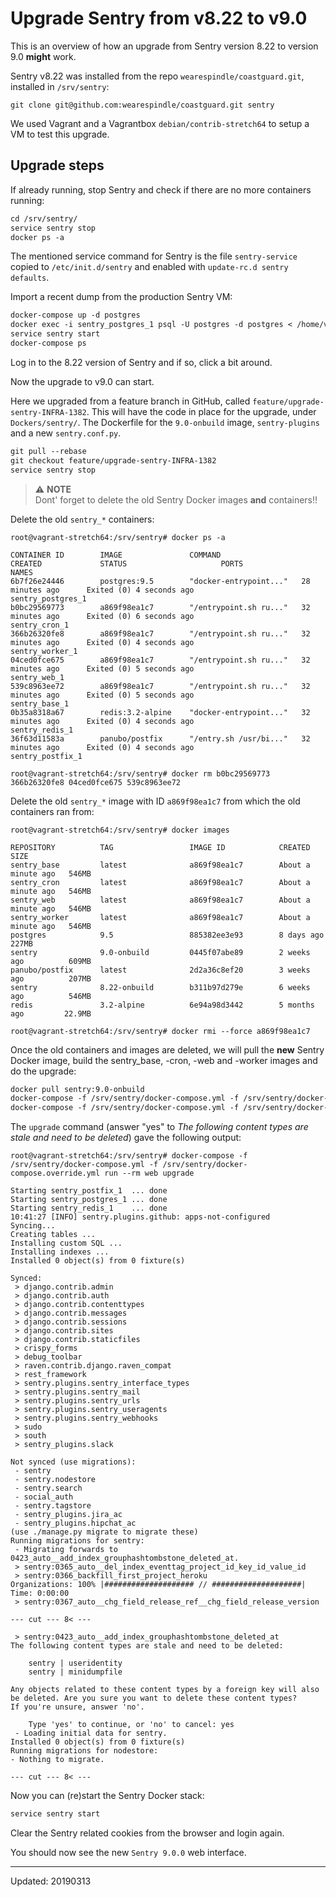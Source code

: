 # Upgrade Sentry from v8.22 to v9.0

This is an overview of how an upgrade from Sentry version 8.22 to version 9.0 **might** work.

Sentry v8.22 was installed from the repo `wearespindle/coastguard.git`, installed in `/srv/sentry`:

`git clone git@github.com:wearespindle/coastguard.git sentry`

We used Vagrant and a Vagrantbox `debian/contrib-stretch64` to setup a VM to test this upgrade.

## Upgrade steps

If already running, stop Sentry and check if there are no more containers running:

```txt
cd /srv/sentry/
service sentry stop
docker ps -a
```

The mentioned service command for Sentry is the file `sentry-service` copied to `/etc/init.d/sentry` and enabled with `update-rc.d sentry defaults`.

Import a recent dump from the production Sentry VM:

```txt
docker-compose up -d postgres
docker exec -i sentry_postgres_1 psql -U postgres -d postgres < /home/vagrant/postgres-dump_20190313
service sentry start
docker-compose ps
```

Log in to the 8.22 version of Sentry and if so, click a bit around.

Now the upgrade to v9.0 can start.

Here we upgraded from a feature branch in GitHub, called `feature/upgrade-sentry-INFRA-1382`. This will have the code in place for the upgrade, under `Dockers/sentry/`. The Dockerfile for the `9.0-onbuild` image, `sentry-plugins` and a new `sentry.conf.py`.

```txt
git pull --rebase
git checkout feature/upgrade-sentry-INFRA-1382
service sentry stop
```

> :warning: **NOTE**\
> Dont' forget to delete the old Sentry Docker images **and** containers!!

Delete the old `sentry_*` containers:

```console
root@vagrant-stretch64:/srv/sentry# docker ps -a

CONTAINER ID        IMAGE               COMMAND                  CREATED             STATUS                     PORTS               NAMES
6b7f26e24446        postgres:9.5        "docker-entrypoint..."   28 minutes ago      Exited (0) 4 seconds ago                       sentry_postgres_1
b0bc29569773        a869f98ea1c7        "/entrypoint.sh ru..."   32 minutes ago      Exited (0) 6 seconds ago                       sentry_cron_1
366b26320fe8        a869f98ea1c7        "/entrypoint.sh ru..."   32 minutes ago      Exited (0) 4 seconds ago                       sentry_worker_1
04ced0fce675        a869f98ea1c7        "/entrypoint.sh ru..."   32 minutes ago      Exited (0) 5 seconds ago                       sentry_web_1
539c8963ee72        a869f98ea1c7        "/entrypoint.sh ru..."   32 minutes ago      Exited (0) 5 seconds ago                       sentry_base_1
0b35a8318a67        redis:3.2-alpine    "docker-entrypoint..."   32 minutes ago      Exited (0) 4 seconds ago                       sentry_redis_1
36f63d11583a        panubo/postfix      "/entry.sh /usr/bi..."   32 minutes ago      Exited (0) 4 seconds ago                       sentry_postfix_1

root@vagrant-stretch64:/srv/sentry# docker rm b0bc29569773 366b26320fe8 04ced0fce675 539c8963ee72
```

Delete the old `sentry_*` image with ID `a869f98ea1c7` from which the old containers ran from:

```console
root@vagrant-stretch64:/srv/sentry# docker images

REPOSITORY          TAG                 IMAGE ID            CREATED              SIZE
sentry_base         latest              a869f98ea1c7        About a minute ago   546MB
sentry_cron         latest              a869f98ea1c7        About a minute ago   546MB
sentry_web          latest              a869f98ea1c7        About a minute ago   546MB
sentry_worker       latest              a869f98ea1c7        About a minute ago   546MB
postgres            9.5                 885382ee3e93        8 days ago           227MB
sentry              9.0-onbuild         0445f07abe89        2 weeks ago          609MB
panubo/postfix      latest              2d2a36c8ef20        3 weeks ago          207MB
sentry              8.22-onbuild        b311b97d279e        6 weeks ago          546MB
redis               3.2-alpine          6e94a98d3442        5 months ago         22.9MB

root@vagrant-stretch64:/srv/sentry# docker rmi --force a869f98ea1c7
```

Once the old containers and images are deleted, we will pull the **new** Sentry Docker image, build the sentry_base, -cron, -web and -worker images and do the upgrade:

```txt
docker pull sentry:9.0-onbuild
docker-compose -f /srv/sentry/docker-compose.yml -f /srv/sentry/docker-compose.override.yml build
docker-compose -f /srv/sentry/docker-compose.yml -f /srv/sentry/docker-compose.override.yml run --rm web upgrade
```

The `upgrade` command (answer "yes" to *The following content types are stale and need to be deleted*) gave the following output:

```console
root@vagrant-stretch64:/srv/sentry# docker-compose -f /srv/sentry/docker-compose.yml -f /srv/sentry/docker-compose.override.yml run --rm web upgrade

Starting sentry_postfix_1  ... done
Starting sentry_postgres_1 ... done
Starting sentry_redis_1    ... done
10:41:27 [INFO] sentry.plugins.github: apps-not-configured
Syncing...
Creating tables ...
Installing custom SQL ...
Installing indexes ...
Installed 0 object(s) from 0 fixture(s)

Synced:
 > django.contrib.admin
 > django.contrib.auth
 > django.contrib.contenttypes
 > django.contrib.messages
 > django.contrib.sessions
 > django.contrib.sites
 > django.contrib.staticfiles
 > crispy_forms
 > debug_toolbar
 > raven.contrib.django.raven_compat
 > rest_framework
 > sentry.plugins.sentry_interface_types
 > sentry.plugins.sentry_mail
 > sentry.plugins.sentry_urls
 > sentry.plugins.sentry_useragents
 > sentry.plugins.sentry_webhooks
 > sudo
 > south
 > sentry_plugins.slack

Not synced (use migrations):
 - sentry
 - sentry.nodestore
 - sentry.search
 - social_auth
 - sentry.tagstore
 - sentry_plugins.jira_ac
 - sentry_plugins.hipchat_ac
(use ./manage.py migrate to migrate these)
Running migrations for sentry:
 - Migrating forwards to 0423_auto__add_index_grouphashtombstone_deleted_at.
 > sentry:0365_auto__del_index_eventtag_project_id_key_id_value_id
 > sentry:0366_backfill_first_project_heroku
Organizations: 100% |#################### // ####################| Time: 0:00:00
 > sentry:0367_auto__chg_field_release_ref__chg_field_release_version

--- cut --- 8< ---

 > sentry:0423_auto__add_index_grouphashtombstone_deleted_at
The following content types are stale and need to be deleted:

    sentry | useridentity
    sentry | minidumpfile

Any objects related to these content types by a foreign key will also
be deleted. Are you sure you want to delete these content types?
If you're unsure, answer 'no'.

    Type 'yes' to continue, or 'no' to cancel: yes
 - Loading initial data for sentry.
Installed 0 object(s) from 0 fixture(s)
Running migrations for nodestore:
- Nothing to migrate.

--- cut --- 8< ---
```

Now you can (re)start the Sentry Docker stack:

```txt
service sentry start
```

Clear the Sentry related cookies from the browser and login again.

You should now see the new `Sentry 9.0.0` web interface.

---

Updated: 20190313
